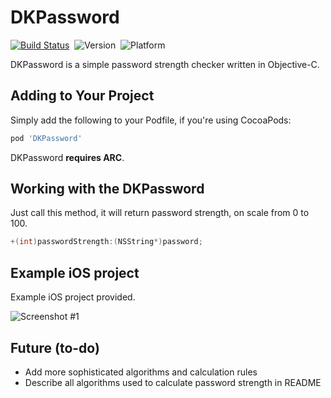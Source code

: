 # DKPassword
[![Build Status](https://travis-ci.org/masterrr/DKPassword.svg?branch=master)](https://travis-ci.org/masterrr/DKPassword)
 ![Version](https://cocoapod-badges.herokuapp.com/v/DKPassword/badge.png)
 ![Platform](https://cocoapod-badges.herokuapp.com/p/DKPassword/badge.png)

DKPassword is a simple password strength checker written in Objective-C. 

## Adding to Your Project

Simply add the following to your Podfile, if you're using CocoaPods:

```ruby
pod 'DKPassword'
```

DKPassword **requires ARC**.

## Working with the DKPassword

Just call this method, it will return password strength, on scale from 0 to 100. 

```objective-c
+(int)passwordStrength:(NSString*)password;
```

## Example iOS project

Example iOS project provided. 

![Screenshot #1](https://pp.vk.me/c314720/v314720371/5b8a/Ns8TJFMrq90.jpg)

## Future (to-do)

* Add more sophisticated algorithms and calculation rules
* Describe all algorithms used to calculate password strength in README
